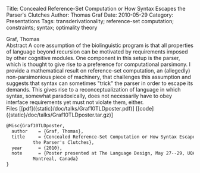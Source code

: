 Title: Concealed Reference-Set Computation or How Syntax Escapes the Parser's Clutches
Author: Thomas Graf
Date: 2010-05-29
Category: Presentations
Tags: transderivationality; reference-set computation; constraints; syntax; optimality theory

<div markdown class="authors">
Graf, Thomas
</div>

<div markdown class="abstract">
<span id="abstract-title">Abstract</span>
A core assumption of the biolinguistic program is that all properties of language beyond recursion can be motivated by requirements imposed by other cognitive modules. One component in this setup is the parser, which is thought to give rise to a preference for computational parsimony. I provide a mathematical result on reference-set computation, an (allegedly) non-parsimonious piece of machinery, that challenges this assumption and suggests that syntax can sometimes "trick" the parser in order to escape its demands. This gives rise to a reconceptualization of language in which syntax, somewhat paradoxically, does not necessarily have to obey interface requirements yet must not violate them, either.
</div>

<div markdown class="files">
<span id="files-title">Files</span>
[[pdf]({static}/doc/talks/Graf10TLDposter.pdf)]
[[code]({static}/doc/talks/Graf10TLDposter.tar.gz)]
</div>

~~~latex
@Misc{Graf10TLDposter,
  author	= {Graf, Thomas},
  title		= {Concealed Reference-Set Computation or How Syntax Escapes
		  the Parser's Clutches},
  year		= {2010},
  note		= {Poster presented at The Language Design, May 27--29, UQAM,
		  Montreal, Canada}
}
~~~
